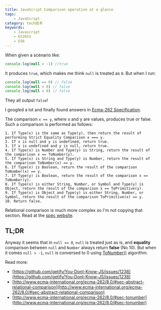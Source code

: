 ```yaml
---
title: JavaScript Comparison operation at a glance
tags:
    - JavaScript
category: tech技术
keywords:
    - Javascript
    - ES2015
    - ES6
---
```


When given a scenario like:

```javascript
console.log(null > -1) //true
```

It produces `true`, which makes me think `null` is treated as `0`. But when I run:
```javascript
console.log(null == 0) // false
console.log(null > 0) // false
console.log(null < 0) // false
```
They all output `false`!

I googled a lot and finally found answers in [Ecma-262 Specification](http://www.ecma-international.org/ecma-262/8.0/#sec-abstract-equality-comparison).

The comparison `x == y`, where x and y are values, produces true or false. Such a comparison is performed as follows:
<!-- more -->
```text
1. If Type(x) is the same as Type(y), then return the result of performing Strict Equality Comparison x === y.
2. If x is null and y is undefined, return true.
3. If x is undefined and y is null, return true.
4. If Type(x) is Number and Type(y) is String, return the result of the comparison x == ToNumber(y).
5. If Type(x) is String and Type(y) is Number, return the result of the comparison ToNumber(x) == y.
6. If Type(x) is Boolean, return the result of the comparison ToNumber(x) == y.
7. If Type(y) is Boolean, return the result of the comparison x == ToNumber(y).
8. If Type(x) is either String, Number, or Symbol and Type(y) is Object, return the result of the comparison x == ToPrimitive(y).
9. If Type(x) is Object and Type(y) is either String, Number, or Symbol, return the result of the comparison ToPrimitive(x) == y.
10. Return false.
```

Relational comparison is much more complex so I'm not copying that section. Read at the [spec website](http://www.ecma-international.org/ecma-262/8.0/#sec-abstract-relational-comparison).

## TL;DR

Anyway it seems that in `null == 0`, `null` is treated just as is, and **equality** comparison between `null` and `Number` always return **false** (No 10).
But when it comes `null > -1`, `null` is conversed to 0 using [ToNumber()](http://www.ecma-international.org/ecma-262/8.0/#sec-tonumber) algorithm.

Read more:
* [https://github.com/getify/You-Dont-Know-JS/issues/1238](https://github.com/getify/You-Dont-Know-JS/issues/1238)
* [http://www.ecma-international.org/ecma-262/8.0/#sec-abstract-relational-comparison](http://www.ecma-international.org/ecma-262/8.0/#sec-abstract-relational-comparison)
* [http://www.ecma-international.org/ecma-262/8.0/#sec-tonumber](http://www.ecma-international.org/ecma-262/8.0/#sec-tonumber)
<!--stackedit_data:
eyJoaXN0b3J5IjpbLTE1MDExOTQ5MDNdfQ==
-->